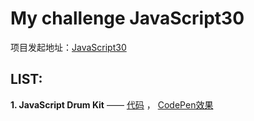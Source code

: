 # My challenge JavaScript30

项目发起地址：[JavaScript30](https://github.com/magicmai/JavaScript30)

## LIST:

**1. JavaScript Drum Kit** 
—— 
[代码](https://github.com/magicmai/My-challenge-JavaScript30/tree/master/01%20-%20JavaScript%20Drum%20Kit)
，
[CodePen效果](https://codepen.io/magicmai/pen/Vzmeqy?editors=0010)
